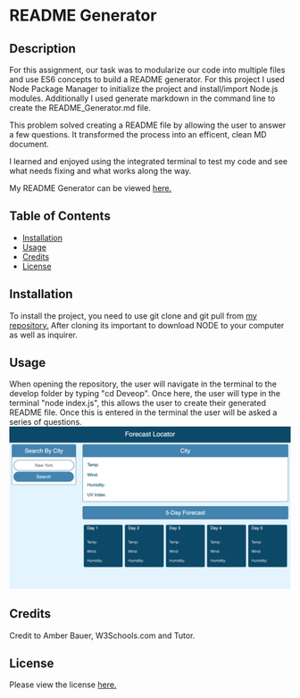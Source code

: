 # README Generator

## Description 

For this assignment, our task was to modularize our code into multiple files and use ES6 concepts to build a README generator. For this project I used Node Package Manager to initialize the project and install/import Node.js modules. Additionally I used generate markdown in  the command line to create the README_Generator.md file. 

This problem solved creating a README file by allowing the user to answer a few questions. It transformed the process into an efficent, clean MD document.  

I learned and enjoyed using the integrated terminal to test my code and see what needs fixing and what works along the way. 


My README Generator can be viewed <a href ="https://abauer424.github.io/readme-generator/"> here.</a> 



## Table of Contents 

* [Installation](#installation)
* [Usage](#usage)
* [Credits](#credits)
* [License](#license)


## Installation

To install the project, you need to use git clone and git pull from <a href ="https://github.com/abauer424/readme-generator">my repository.</a> After cloning its important to download NODE to your computer as well as inquirer. 


## Usage 

When opening the repository, the user will navigate in the terminal to the develop folder by typing "cd Deveop". Once here, the user will type in the terminal "node index.js", this allows the user to create their generated README file. Once this is entered in the terminal the user will be asked a series of questions. 
<img src="https://github.com/abauer424/forecast-locator/blob/main/assets/images/FL.png" alt="image of Forecast Locator"/>


## Credits

Credit to Amber Bauer, W3Schools.com and Tutor.


## License

Please view the license <a href="https://github.com/abauer424/readme-generator/blob/main/LICENSE">here.</a>



